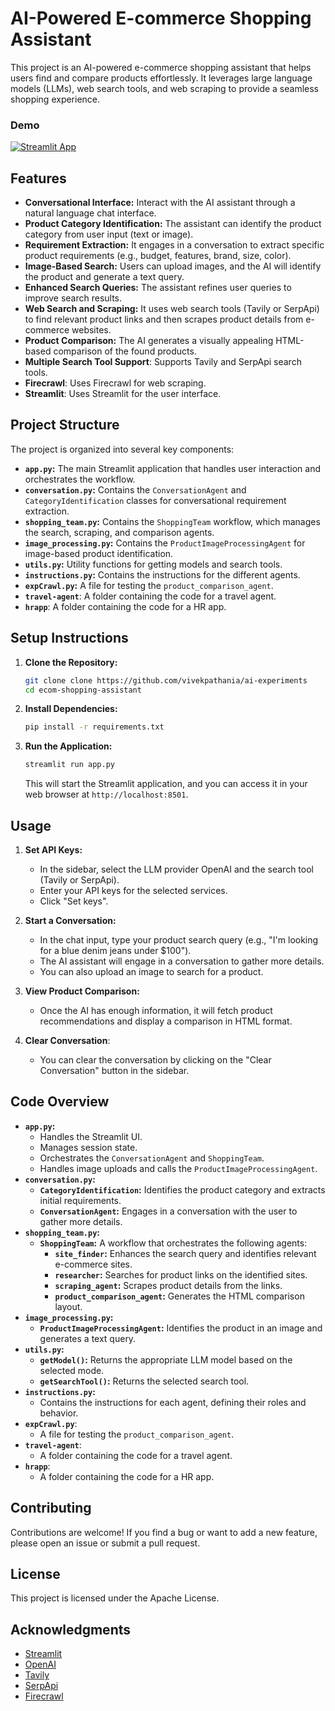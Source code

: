 # AI-Powered E-commerce Shopping Assistant

This project is an AI-powered e-commerce shopping assistant that helps users find and compare products effortlessly. It leverages large language models (LLMs), web search tools, and web scraping to provide a seamless shopping experience.

### **Demo**
[![Streamlit App](https://static.streamlit.io/badges/streamlit_badge_black_white.svg)](https://ecom-shopping-assistant.streamlit.app/)



## Features

-   **Conversational Interface:** Interact with the AI assistant through a natural language chat interface.
-   **Product Category Identification:** The assistant can identify the product category from user input (text or image).
-   **Requirement Extraction:** It engages in a conversation to extract specific product requirements (e.g., budget, features, brand, size, color).
-   **Image-Based Search:** Users can upload images, and the AI will identify the product and generate a text query.
-   **Enhanced Search Queries:** The assistant refines user queries to improve search results.
-   **Web Search and Scraping:** It uses web search tools (Tavily or SerpApi) to find relevant product links and then scrapes product details from e-commerce websites.
-   **Product Comparison:** The AI generates a visually appealing HTML-based comparison of the found products.
- **Multiple Search Tool Support**: Supports Tavily and SerpApi search tools.
- **Firecrawl**: Uses Firecrawl for web scraping.
- **Streamlit**: Uses Streamlit for the user interface.

## Project Structure

The project is organized into several key components:

-   **`app.py`:** The main Streamlit application that handles user interaction and orchestrates the workflow.
-   **`conversation.py`:** Contains the `ConversationAgent` and `CategoryIdentification` classes for conversational requirement extraction.
-   **`shopping_team.py`:** Contains the `ShoppingTeam` workflow, which manages the search, scraping, and comparison agents.
-   **`image_processing.py`:** Contains the `ProductImageProcessingAgent` for image-based product identification.
-   **`utils.py`:** Utility functions for getting models and search tools.
-   **`instructions.py`:** Contains the instructions for the different agents.
-   **`expCrawl.py`:** A file for testing the `product_comparison_agent`.
- **`travel-agent`**: A folder containing the code for a travel agent.
- **`hrapp`**: A folder containing the code for a HR app.

## Setup Instructions

1.  **Clone the Repository:**

    ```bash
    git clone clone https://github.com/vivekpathania/ai-experiments
    cd ecom-shopping-assistant
    ```

2.  **Install Dependencies:**

    ```bash
    pip install -r requirements.txt
    ```

3.  **Run the Application:**

    ```bash
    streamlit run app.py
    ```

    This will start the Streamlit application, and you can access it in your web browser at `http://localhost:8501`.

## Usage

1.  **Set API Keys:**
    -   In the sidebar, select the LLM provider OpenAI and the search tool (Tavily or SerpApi).
    -   Enter your API keys for the selected services.
    -   Click "Set keys".

2.  **Start a Conversation:**
    -   In the chat input, type your product search query (e.g., "I'm looking for a blue denim jeans under $100").
    -   The AI assistant will engage in a conversation to gather more details.
    - You can also upload an image to search for a product.

3.  **View Product Comparison:**
    -   Once the AI has enough information, it will fetch product recommendations and display a comparison in HTML format.

4. **Clear Conversation**:
    - You can clear the conversation by clicking on the "Clear Conversation" button in the sidebar.

## Code Overview

-   **`app.py`:**
    -   Handles the Streamlit UI.
    -   Manages session state.
    -   Orchestrates the `ConversationAgent` and `ShoppingTeam`.
    -   Handles image uploads and calls the `ProductImageProcessingAgent`.
-   **`conversation.py`:**
    -   **`CategoryIdentification`:** Identifies the product category and extracts initial requirements.
    -   **`ConversationAgent`:** Engages in a conversation with the user to gather more details.
-   **`shopping_team.py`:**
    -   **`ShoppingTeam`:** A workflow that orchestrates the following agents:
        -   **`site_finder`:** Enhances the search query and identifies relevant e-commerce sites.
        -   **`researcher`:** Searches for product links on the identified sites.
        -   **`scraping_agent`:** Scrapes product details from the links.
        -   **`product_comparison_agent`:** Generates the HTML comparison layout.
-   **`image_processing.py`:**
    -   **`ProductImageProcessingAgent`:** Identifies the product in an image and generates a text query.
-   **`utils.py`:**
    -   **`getModel()`:** Returns the appropriate LLM model based on the selected mode.
    -   **`getSearchTool()`:** Returns the selected search tool.
-   **`instructions.py`:**
    -   Contains the instructions for each agent, defining their roles and behavior.
- **`expCrawl.py`**:
    - A file for testing the `product_comparison_agent`.
- **`travel-agent`**:
    - A folder containing the code for a travel agent.
- **`hrapp`**:
    - A folder containing the code for a HR app.

## Contributing

Contributions are welcome! If you find a bug or want to add a new feature, please open an issue or submit a pull request.

## License

This project is licensed under the Apache License.

## Acknowledgments
- [Streamlit](https://streamlit.io)
- [OpenAI](https://platform.openai.com/)
- [Tavily](https://tavily.com)
- [SerpApi](https://serpapi.com)
- [Firecrawl](https://www.firecrawl.dev/)


